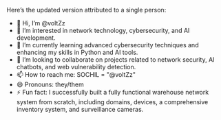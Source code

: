 Here’s the updated version attributed to a single person:

- 👋 Hi, I’m @voltZz  
- 👀 I’m interested in network technology, cybersecurity, and AI development.  
- 🌱 I’m currently learning advanced cybersecurity techniques and enhancing my skills in Python and AI tools.  
- 💞️ I’m looking to collaborate on projects related to network security, AI chatbots, and web vulnerability detection.  
- 📫 How to reach me: SOCHIL = "@voltZz"  
- 😄 Pronouns: they/them  
- ⚡ Fun fact: I successfully built a fully functional warehouse network system from scratch, including domains, devices, a comprehensive inventory system, and surveillance cameras.
